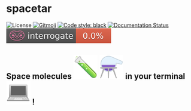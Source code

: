 # spacetar

![License][license]
[![Gitmoji][gitmoji-badge]][gitmoji]
[![Code style: black][black-badge]][black]
[![Documentation Status][docs-badge]][docs]
[![Documentation coverage][interrogate-badge]][interrogate]

## Space molecules ![test_tube][test_tube] ![alembic][alembic] in your terminal ![computer][computer] !

[gitmoji]: https://gitmoji.dev
[rich]: https://rich.readthedocs.io
[black]: https://github.com/psf/black
[docs]: https://spacetar.readthedocs.io
[SQLAlchemy]: https://www.sqlalchemy.org/
[issues]: https://github.com/astrogewgaw/spacetar/issues
[census]: https://github.com/bmcguir2/astromolecule_census/
[interrogate]: https://interrogate.readthedocs.io/en/latest/
[discussions]: https://github.com/astrogewgaw/spacetar/discussions

[license]: https://img.shields.io/badge/License-MIT-green.svg
[black-badge]: https://img.shields.io/badge/code%20style-black-000000.svg
[docs-badge]: https://readthedocs.org/projects/spacetar/badge/?version=latest
[gitmoji-badge]: https://img.shields.io/badge/gitmoji-%20😜%20😍-FFDD67.svg?style=flat-square
[interrogate-badge]: https://raw.githubusercontent.com/astrogewgaw/spacetar/main/images/interrogate_badge.svg

[dish]: https://raw.githubusercontent.com/astrogewgaw/spacetar/main/images/dish.png
[planet]: https://raw.githubusercontent.com/astrogewgaw/spacetar/main/images/planet.png
[alembic]: https://raw.githubusercontent.com/astrogewgaw/spacetar/main/images/alembic.png
[computer]: https://raw.githubusercontent.com/astrogewgaw/spacetar/main/images/computer.png
[test_tube]: https://raw.githubusercontent.com/astrogewgaw/spacetar/main/images/test_tube.png
[milky_way]: https://raw.githubusercontent.com/astrogewgaw/spacetar/main/images/milky_way.png
[telescope]: https://raw.githubusercontent.com/astrogewgaw/spacetar/main/images/telescope.png
